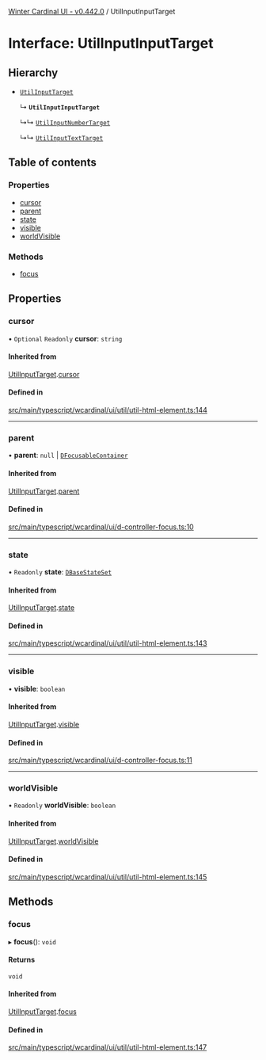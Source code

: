 [Winter Cardinal UI - v0.442.0](../index.md) / UtilInputInputTarget

# Interface: UtilInputInputTarget

## Hierarchy

- [`UtilInputTarget`](UtilInputTarget.md)

  ↳ **`UtilInputInputTarget`**

  ↳↳ [`UtilInputNumberTarget`](UtilInputNumberTarget.md)

  ↳↳ [`UtilInputTextTarget`](UtilInputTextTarget.md)

## Table of contents

### Properties

- [cursor](UtilInputInputTarget.md#cursor)
- [parent](UtilInputInputTarget.md#parent)
- [state](UtilInputInputTarget.md#state)
- [visible](UtilInputInputTarget.md#visible)
- [worldVisible](UtilInputInputTarget.md#worldvisible)

### Methods

- [focus](UtilInputInputTarget.md#focus)

## Properties

### cursor

• `Optional` `Readonly` **cursor**: `string`

#### Inherited from

[UtilInputTarget](UtilInputTarget.md).[cursor](UtilInputTarget.md#cursor)

#### Defined in

[src/main/typescript/wcardinal/ui/util/util-html-element.ts:144](https://github.com/winter-cardinal/winter-cardinal-ui/blob/v0.442.0/src/main/typescript/wcardinal/ui/util/util-html-element.ts#L144)

___

### parent

• **parent**: ``null`` \| [`DFocusableContainer`](DFocusableContainer.md)

#### Inherited from

[UtilInputTarget](UtilInputTarget.md).[parent](UtilInputTarget.md#parent)

#### Defined in

[src/main/typescript/wcardinal/ui/d-controller-focus.ts:10](https://github.com/winter-cardinal/winter-cardinal-ui/blob/v0.442.0/src/main/typescript/wcardinal/ui/d-controller-focus.ts#L10)

___

### state

• `Readonly` **state**: [`DBaseStateSet`](DBaseStateSet.md)

#### Inherited from

[UtilInputTarget](UtilInputTarget.md).[state](UtilInputTarget.md#state)

#### Defined in

[src/main/typescript/wcardinal/ui/util/util-html-element.ts:143](https://github.com/winter-cardinal/winter-cardinal-ui/blob/v0.442.0/src/main/typescript/wcardinal/ui/util/util-html-element.ts#L143)

___

### visible

• **visible**: `boolean`

#### Inherited from

[UtilInputTarget](UtilInputTarget.md).[visible](UtilInputTarget.md#visible)

#### Defined in

[src/main/typescript/wcardinal/ui/d-controller-focus.ts:11](https://github.com/winter-cardinal/winter-cardinal-ui/blob/v0.442.0/src/main/typescript/wcardinal/ui/d-controller-focus.ts#L11)

___

### worldVisible

• `Readonly` **worldVisible**: `boolean`

#### Inherited from

[UtilInputTarget](UtilInputTarget.md).[worldVisible](UtilInputTarget.md#worldvisible)

#### Defined in

[src/main/typescript/wcardinal/ui/util/util-html-element.ts:145](https://github.com/winter-cardinal/winter-cardinal-ui/blob/v0.442.0/src/main/typescript/wcardinal/ui/util/util-html-element.ts#L145)

## Methods

### focus

▸ **focus**(): `void`

#### Returns

`void`

#### Inherited from

[UtilInputTarget](UtilInputTarget.md).[focus](UtilInputTarget.md#focus)

#### Defined in

[src/main/typescript/wcardinal/ui/util/util-html-element.ts:147](https://github.com/winter-cardinal/winter-cardinal-ui/blob/v0.442.0/src/main/typescript/wcardinal/ui/util/util-html-element.ts#L147)
